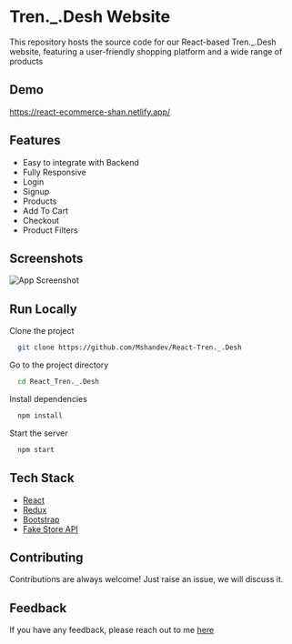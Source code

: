 # Tren._.Desh Website

This repository hosts the source code for our React-based Tren._.Desh website, featuring a user-friendly shopping platform and a wide range of products


## Demo

https://react-ecommerce-shan.netlify.app/

## Features

- Easy to integrate with Backend
- Fully Responsive
- Login
- Signup
- Products
- Add To Cart
- Checkout
- Product Filters


## Screenshots

![App Screenshot](https://i.ibb.co/fQ293tm/image.png)



## Run Locally

Clone the project

```bash
  git clone https://github.com/Mshandev/React-Tren._.Desh
```

Go to the project directory

```bash
  cd React_Tren._.Desh
```

Install dependencies

```bash
  npm install
```

Start the server

```bash
  npm start
```



## Tech Stack

* [React](https://reactjs.org/)
* [Redux](https://redux.js.org/)
* [Bootstrap](https://getbootstrap.com/)
* [Fake Store API](https://fakestoreapi.com/)

## Contributing

Contributions are always welcome!
Just raise an issue, we will discuss it.


## Feedback

If you have any feedback, please reach out to me [here](https://www.linkedin.com/in/muhammad-shan-full-stack-developer/)
